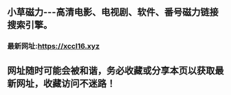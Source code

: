 ## **小草磁力---高清电影、电视剧、软件、番号磁力链接搜索引擎。**
### 最新网址:<a href="https://xccl6.xyz" target="_blank">https://xccl16.xyz</a>
## 网址随时可能会被和谐，务必收藏或分享本页以获取最新网址，收藏访问不迷路！
